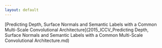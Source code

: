 ```yaml
---
layout: default
---
```

[Predicting Depth, Surface Normals and Semantic Labels with a Common Multi-Scale Convolutional Architecture](2015_ICCV_Predicting Depth, Surface Normals and Semantic Labels with a Common Multi-Scale Convolutional Architecture.md)

